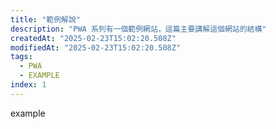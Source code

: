 ```yaml
---
title: "範例解說"
description: "PWA 系列有一個範例網站，這篇主要講解這個網站的結構"
createdAt: "2025-02-23T15:02:20.508Z"
modifiedAt: "2025-02-23T15:02:20.508Z"
tags:
  - PWA
  - EXAMPLE
index: 1
---
```


example
